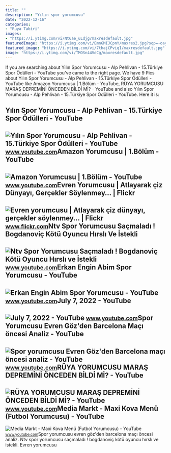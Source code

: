 ```yaml
---
title: ""
description: "Yılın spor yorumcusu"
date: "2022-12-16"
categories:
- "Ruya Tabiri"
images:
- "https://i.ytimg.com/vi/Nt6ae_uLdjg/maxresdefault.jpg"
featuredImage: "https://i.ytimg.com/vi/EmnGMIJCpnY/maxres2.jpg?sqp=-oaymwEoCIAKENAF8quKqQMcGADwAQH4AZQDgALQBYoCDAgAEAEYfyAmKBwwDw==&amp;rs=AOn4CLDP-kSHrFjtubbdVwtR_Qb5r_fcyA"
featured_image: "https://i.ytimg.com/vi/7thajCPviqI/maxresdefault.jpg"
image: "https://i.ytimg.com/vi/TMOSn44VdCg/maxresdefault.jpg"
---
```


If you are searching about Yılın Spor Yorumcusu - Alp Pehlivan - 15.Türkiye Spor Ödülleri - YouTube you've came to the right page. We have 9 Pics about Yılın Spor Yorumcusu - Alp Pehlivan - 15.Türkiye Spor Ödülleri - YouTube like Amazon Yorumcusu | 1.Bölüm - YouTube, RÜYA YORUMCUSU MARAŞ DEPREMİNİ ÖNCEDEN BİLDİ Mİ? - YouTube and also Yılın Spor Yorumcusu - Alp Pehlivan - 15.Türkiye Spor Ödülleri - YouTube. Here it is:

Yılın Spor Yorumcusu - Alp Pehlivan - 15.Türkiye Spor Ödülleri - YouTube
------------------------------------------------------------------------

 ![Yılın Spor Yorumcusu - Alp Pehlivan - 15.Türkiye Spor Ödülleri - YouTube](https://i.ytimg.com/vi/ABsRcqT3wKo/maxresdefault.jpg) <small>www.youtube.com</small>Amazon Yorumcusu | 1.Bölüm - YouTube
------------------------------------

 ![Amazon Yorumcusu | 1.Bölüm - YouTube](https://i.ytimg.com/vi/Nt6ae_uLdjg/maxresdefault.jpg) <small>www.youtube.com</small>Evren Yorumcusu | Atlayarak çiz Dünyayı, Gerçekler Söylenmey… | Flickr
----------------------------------------------------------------------

 ![Evren yorumcusu | Atlayarak çiz dünyayı, gerçekler söylenmey… | Flickr](https://live.staticflickr.com/130/397963125_7bba469038.jpg) <small>www.flickr.com</small>Ntv Spor Yorumcusu Saçmaladı ! Bogdanoviç Kötü Oyuncu Hırslı Ve İstekli
-----------------------------------------------------------------------

 ![Ntv Spor Yorumcusu Saçmaladı ! Bogdanoviç Kötü Oyuncu Hırslı ve İstekli](https://i.ytimg.com/vi/lxlHNwJzFeI/maxresdefault.jpg) <small>www.youtube.com</small>Erkan Engin Abim Spor Yorumcusu - YouTube
-----------------------------------------

 ![Erkan Engin Abim Spor Yorumcusu - YouTube](https://i.ytimg.com/vi/TMOSn44VdCg/maxresdefault.jpg) <small>www.youtube.com</small>July 7, 2022 - YouTube
----------------------

 ![July 7, 2022 - YouTube](https://i.ytimg.com/vi/EmnGMIJCpnY/maxres2.jpg?sqp=-oaymwEoCIAKENAF8quKqQMcGADwAQH4AZQDgALQBYoCDAgAEAEYfyAmKBwwDw==&rs=AOn4CLDP-kSHrFjtubbdVwtR_Qb5r_fcyA) <small>www.youtube.com</small>Spor Yorumcusu Evren Göz'den Barcelona Maçı öncesi Analiz - YouTube
-------------------------------------------------------------------

 ![Spor yorumcusu Evren Göz'den Barcelona maçı öncesi analiz - YouTube](https://i.ytimg.com/vi/1JXGD_6iLJo/maxresdefault.jpg) <small>www.youtube.com</small>RÜYA YORUMCUSU MARAŞ DEPREMİNİ ÖNCEDEN BİLDİ Mİ? - YouTube
----------------------------------------------------------

 ![RÜYA YORUMCUSU MARAŞ DEPREMİNİ ÖNCEDEN BİLDİ Mİ? - YouTube](https://i.ytimg.com/vi/9dBn0QP64Kg/maxresdefault.jpg) <small>www.youtube.com</small>Media Markt - Maxi Kova Menü (Futbol Yorumcusu) - YouTube
---------------------------------------------------------

 ![Media Markt - Maxi Kova Menü (Futbol Yorumcusu) - YouTube](https://i.ytimg.com/vi/7thajCPviqI/maxresdefault.jpg) <small>www.youtube.com</small>Spor yorumcusu evren göz'den barcelona maçı öncesi analiz. Ntv spor yorumcusu saçmaladı ! bogdanoviç kötü oyuncu hırslı ve i̇stekli. Evren yorumcusu

